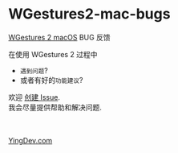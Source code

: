 # WGestures2-mac-bugs
[WGestures 2 macOS](https://www.yingdev.com/projects/wgestures2) BUG 反馈

在使用 WGestures 2 过程中
- `遇到问题`?
- 或者有好的`功能建议`?

欢迎 [创建 Issue](https://github.com/yingDev/WGestures2-mac-bugs/issues/new). <br>
我会尽量提供帮助和解决问题. 



<br><br>
[YingDev.com](https://www.yingdev.com/projects/wgestures2)
